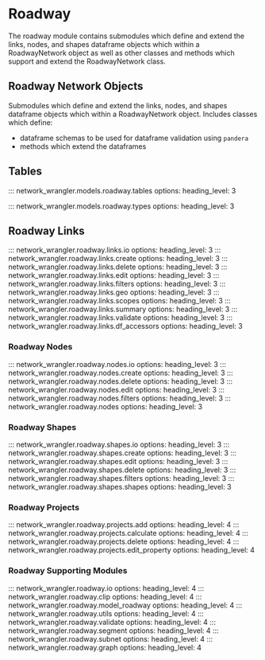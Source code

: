 # Roadway

The roadway module contains submodules which define and extend the links, nodes, and shapes dataframe objects which within a RoadwayNetwork object as well as other classes and methods which support and extend the RoadwayNetwork class.

## Roadway Network Objects

Submodules which define and extend the links, nodes, and shapes dataframe objects which within a RoadwayNetwork object.  Includes classes which define:

- dataframe schemas to be used for dataframe validation using `pandera`
- methods which extend the dataframes

## Tables

::: network_wrangler.models.roadway.tables
    options:
        heading_level: 3

::: network_wrangler.models.roadway.types
    options:
        heading_level: 3

## Roadway Links

::: network_wrangler.roadway.links.io
    options:
        heading_level: 3
::: network_wrangler.roadway.links.create
    options:
        heading_level: 3
::: network_wrangler.roadway.links.delete
    options:
        heading_level: 3
::: network_wrangler.roadway.links.edit
    options:
        heading_level: 3
::: network_wrangler.roadway.links.filters
    options:
        heading_level: 3
::: network_wrangler.roadway.links.geo
    options:
        heading_level: 3
::: network_wrangler.roadway.links.scopes
    options:
        heading_level: 3
::: network_wrangler.roadway.links.summary
    options:
        heading_level: 3
::: network_wrangler.roadway.links.validate
    options:
        heading_level: 3
::: network_wrangler.roadway.links.df_accessors
    options:
        heading_level: 3

### Roadway Nodes

::: network_wrangler.roadway.nodes.io
    options:
        heading_level: 3
::: network_wrangler.roadway.nodes.create
    options:
        heading_level: 3
::: network_wrangler.roadway.nodes.delete
    options:
        heading_level: 3
::: network_wrangler.roadway.nodes.edit
    options:
        heading_level: 3
::: network_wrangler.roadway.nodes.filters
    options:
        heading_level: 3
::: network_wrangler.roadway.nodes
    options:
        heading_level: 3

### Roadway Shapes

::: network_wrangler.roadway.shapes.io
    options:
        heading_level: 3
::: network_wrangler.roadway.shapes.create
    options:
        heading_level: 3
::: network_wrangler.roadway.shapes.edit
    options:
        heading_level: 3
::: network_wrangler.roadway.shapes.delete
    options:
        heading_level: 3
::: network_wrangler.roadway.shapes.filters
    options:
        heading_level: 3
::: network_wrangler.roadway.shapes.shapes
    options:
        heading_level: 3

### Roadway Projects

::: network_wrangler.roadway.projects.add
    options:
        heading_level: 4
::: network_wrangler.roadway.projects.calculate
    options:
        heading_level: 4
::: network_wrangler.roadway.projects.delete
    options:
        heading_level: 4
::: network_wrangler.roadway.projects.edit_property
    options:
        heading_level: 4

### Roadway Supporting Modules

::: network_wrangler.roadway.io
    options:
        heading_level: 4
::: network_wrangler.roadway.clip
    options:
        heading_level: 4
::: network_wrangler.roadway.model_roadway
    options:
        heading_level: 4
::: network_wrangler.roadway.utils
    options:
        heading_level: 4
::: network_wrangler.roadway.validate
    options:
        heading_level: 4
::: network_wrangler.roadway.segment
    options:
        heading_level: 4
::: network_wrangler.roadway.subnet
    options:
        heading_level: 4
::: network_wrangler.roadway.graph
    options:
        heading_level: 4